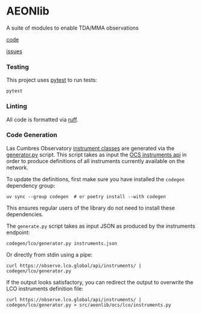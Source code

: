 # AEONlib

A suite of modules to enable TDA/MMA observations

[code](https://github.com/AEONplus/AEONlib)

[issues](https://github.com/AEONplus/AEONlib/issues)


### Testing
This project uses [pytest](https://docs.pytest.org/) to run tests:

```shell
pytest
```

### Linting
All code is formatted via [ruff](https://astral.sh/ruff).

### Code Generation
Las Cumbres Observatory [instrument classes](src/aeonlib/ocs/lco/instruments.py)
are generated via the [generator.py](codegen/lco/generator.py) script. This script
takes as input the [OCS instruments api](https://observe.lco.global/api/instruments/)
in order to produce definitions of all instruments currently available on the network.

To update the definitions, first make sure you have installed the `codegen` dependency
group:

```shell
uv sync --group codegen  # or poetry install --with codegen
```

This ensures regular users of the library do not need to install these dependencies.

The `generate.py` script takes as input JSON as produced by the instruments endpoint:

```shell
codegen/lco/generator.py instruments.json
```

Or directly from stdin using a pipe:

```shell
curl https://observe.lco.global/api/instruments/ | codegen/lco/generator.py
```

If the output looks satisfactory, you can redirect the output to overwrite the
LCO instruments definition file:

```shell
curl https://observe.lco.global/api/instruments/ | codegen/lco/generator.py > src/aeonlib/ocs/lco/instruments.py
```

